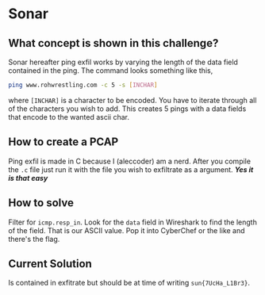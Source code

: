 # Sonar

## What concept is shown in this challenge?

Sonar hereafter ping exfil works by varying the length of the data field contained in the ping. The command looks something like this,

```bash
ping www.rohwrestling.com -c 5 -s [INCHAR]
```

where `[INCHAR]` is a character to be encoded. You have to iterate through all of the characters you wish to add. This creates 5 pings with a data fields that encode to the wanted ascii char.

## How to create a PCAP

Ping exfil is made in C because I (aleccoder) am a nerd. After you compile the `.c` file just run it with the file you wish to exfiltrate as a argument. _***Yes it is that easy***_

## How to solve 

Filter for `icmp.resp_in`. Look for the `data` field in Wireshark to find the length of the field. That is our ASCII value. Pop it into CyberChef or the like and there's the flag.

## Current Solution

Is contained in exfitrate but should be at time of writing `sun{7UcHa_L1Br3}`.
